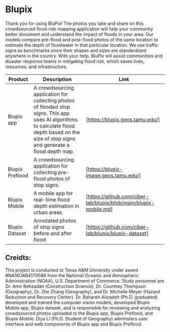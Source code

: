 # Blupix

Thank you for using BluPix! The photos you take and share on this crowdsourced flood risk mapping application will help your community better document and understand the impact of floods in your area. Our models compare pre-flood and post-flood photos of the same location to estimate the depth of floodwater in that particular location. We use traffic signs as benchmarks since their shapes and sizes are standardized anywhere in the country. With your help, BluPix will assist communities and disaster response teams in mitigating flood risk, which saves lives, resources, and infrastructure.

| Product  | Description | Link |
| ------------- | ------------- | ------------- |
| Blupix app  | A crowdsourcing application for collecting photos of flooded stop signs. This app uses AI algorithms to calculate flood depth based on the size of stop signs and generate a flood depth map. | [https://blupix.geos.tamu.edu/]
| Blupix Preflood  | A crowdsourcing application for collecting pre-flood photos of stop signs. | [https://blupix-image.geos.tamu.edu/]
| Blupix Mobile  | A mobile app for real-time flood depth estimation in urban areas | [https://github.com/ciber-lab/blupix/blob/main/blupix-mobile.md]
| Blupix Dataset  | Annotated photos of stop signs before and after flood | [https://github.com/ciber-lab/blupix/blupix-dataset]

## Creidts:
This project is conducted at Texas A&M University under award #NA18OAR4170088 from the National Oceanic and Atmospheric Administration (NOAA), U.S. Department of Commerce. Study personnel are Dr. Amir Behzadan (Construction Science), Dr. Courtney Thompson (Geography), Dr. Zhe Zhang (Geography), and Dr. Michelle Meyer (Hazard Reduction and Recovery Center). Dr. Bahareh Alizadeh (Ph.D. graduated) developed and trained the computer vision models, developed Blupix Mobile app, Blupix dataset, and is responsible for reviewing and analyzing crowdsourced photos uploaded to the Blupix app, Blupix Preflood, and Blupix Mobile. Diya Li (Ph.D. Student of Geography) adminsters user interface and web components of Blupix app and Blupix Preflood.
